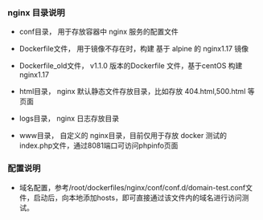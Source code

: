 ###   nginx 目录说明

- conf目录， 用于存放容器中 nginx 服务的配置文件

- Dockerfile文件，  用于镜像不存在时，构建 基于 alpine 的 nginx1.17 镜像

- Dockerfile_old文件， v1.1.0 版本的Dockerfile 文件，基于centOS 构建 nginx1.17  

- html目录，  nginx 默认静态文件存放目录，比如存放 404.html,500.html 等页面

- logs目录，  nginx 日志存放目录

- www目录，   自定义的 nginx目录，目前仅用于存放 docker 测试的 index.php文件，通过8081端口可访问phpinfo页面

### 配置说明

- 域名配置，参考/root/dockerfiles/nginx/conf/conf.d/domain-test.conf文件，启动后，向本地添加hosts，即可直接通过该文件内的域名进行访问测试。
